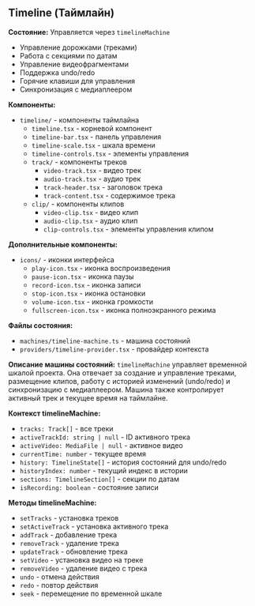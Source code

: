 ## Timeline (Таймлайн)

**Состояние:** Управляется через `timelineMachine`
- Управление дорожками (треками)
- Работа с секциями по датам
- Управление видеофрагментами
- Поддержка undo/redo
- Горячие клавиши для управления
- Синхронизация с медиаплеером

**Компоненты:**
- `timeline/` - компоненты таймлайна
  - `timeline.tsx` - корневой компонент
  - `timeline-bar.tsx` - панель управления
  - `timeline-scale.tsx` - шкала времени
  - `timeline-controls.tsx` - элементы управления
  - `track/` - компоненты треков
    - `video-track.tsx` - видео трек
    - `audio-track.tsx` - аудио трек
    - `track-header.tsx` - заголовок трека
    - `track-content.tsx` - содержимое трека
  - `clip/` - компоненты клипов
    - `video-clip.tsx` - видео клип
    - `audio-clip.tsx` - аудио клип
    - `clip-controls.tsx` - элементы управления клипом

**Дополнительные компоненты:**
- `icons/` - иконки интерфейса
  - `play-icon.tsx` - иконка воспроизведения
  - `pause-icon.tsx` - иконка паузы
  - `record-icon.tsx` - иконка записи
  - `stop-icon.tsx` - иконка остановки
  - `volume-icon.tsx` - иконка громкости
  - `fullscreen-icon.tsx` - иконка полноэкранного режима

**Файлы состояния:**
- `machines/timeline-machine.ts` - машина состояний
- `providers/timeline-provider.tsx` - провайдер контекста

**Описание машины состояний:**
`timelineMachine` управляет временной шкалой проекта. Она отвечает за создание и управление треками, размещение клипов, работу с историей изменений (undo/redo) и синхронизацию с медиаплеером. Машина также контролирует активный трек и текущее время на таймлайне.

**Контекст timelineMachine:**
- `tracks: Track[]` - все треки
- `activeTrackId: string | null` - ID активного трека
- `activeVideo: MediaFile | null` - активное видео
- `currentTime: number` - текущее время
- `history: TimelineState[]` - история состояний для undo/redo
- `historyIndex: number` - текущий индекс в истории
- `sections: TimelineSection[]` - секции по датам
- `isRecording: boolean` - состояние записи

**Методы timelineMachine:**
- `setTracks` - установка треков
- `setActiveTrack` - установка активного трека
- `addTrack` - добавление трека
- `removeTrack` - удаление трека
- `updateTrack` - обновление трека
- `setVideo` - установка видео на треке
- `removeVideo` - удаление видео с трека
- `undo` - отмена действия
- `redo` - повтор действия
- `seek` - перемещение по временной шкале
